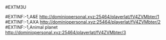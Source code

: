 #EXTM3U

#EXTINF:-1,A&E
http://dominiopersonal.xyz:25464/playerlat/fV4ZVMbter/1
#EXTINF:-1,AXA 
http://dominiopersonal.xyz:25464/playerlat/fV4ZVMbter/2
#EXTINF:-1,Animal planet 
http://dominiopersonal.xyz:25464/playerlat/fV4ZVMbter/3

